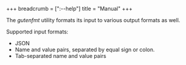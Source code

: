 +++
breadcrumb = [":--help"]
title = "Manual"
+++

The *gutenfmt* utility formats its input to various output formats as well.

Supported input formats:

- JSON
- Name and value pairs, separated by equal sign or colon.
- Tab-separated name and value pairs
